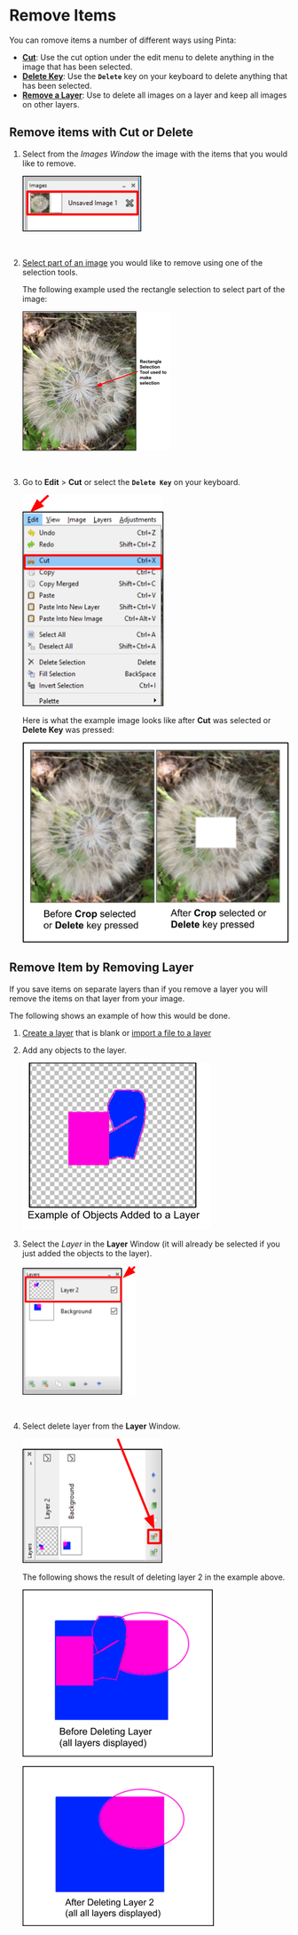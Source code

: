 # Remove Items

 You can romove items a number of different ways using Pinta:  

 -  [**Cut**](remove_items.md#remove-item-with-cut-or-delete): Use the cut option under the edit menu to delete anything in the image that has been selected.
 -  [**Delete Key**](remove_items.md#remove-item-with-cut-or-delete): Use the **`Delete`** key on your keyboard to delete anything that has been selected.
 -  [**Remove a Layer**](remove_items.md#remove-itme-by-removing-layer): Use to delete all images on a layer and keep all images on other layers. 

## Remove items with Cut or Delete 

1. Select from the *Images Window* the image with the items that you would like to remove.

     ![Image Window select image](img/crop/imageflowerselect.png)  


    &nbsp; 
 
  
2. [Select part of an image](select_overview.md) you would like to remove using one of the selection tools.

    The following example used the rectangle selection to select part of the image:

    ![Cut Example](img/remove/cutwithrectangle.png)

    &nbsp;

3. Go to **Edit** > **Cut** or select the **`Delete Key`** on your keyboard.

    ![Select cut](img/remove/cutwindow.png)


    Here is what the example image looks like after **Cut** was selected or **Delete Key** was pressed:


    ![Crop Example Final](img/remove/cutexample.png)


## Remove Item by Removing Layer

If you save items on separate layers than if you remove a layer you will remove the items on that layer from your image.

The following shows an example of how this would be done.

1. [Create a layer](layers.md) that is blank or [import a file to a layer](layers.md)


2. Add any objects to the layer. 
   
    ![objects added to layer](img/remove/objectsaddtolayer.png)
    &nbsp;  

3. Select the *Layer* in the **Layer** Window (it will already be selected if you just added the objects to the layer).

    ![Select Layer](img/remove/selectlayer.png)

    &nbsp;  

4. Select delete layer from the **Layer** Window. 

    ![Select delete layer](img/remove/selectdeletelayer.png)



    The following shows the result of deleting layer 2 in the example above.

    ![before layer delete image](img/remove/beforedeletelayer.png)

    ![after layer delete image](img/remove/afterdeletelayer.png)


